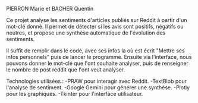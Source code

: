 PIERRON Marie et BACHER Quentin

Ce projet analyse les sentiments d'articles publiés sur Reddit à partir d'un mot-clé donné.
Il permet de détecter si les avis sont positifs, négatifs ou neutres, et propose une synthèse automatique de l'évolution des sentiments.

Il suffit de remplir dans le code, avec ses infos la où est écrit "Mettre ses infos personnels" puis de lancer le programme.
Ensuite via l'interface, nous pouvons donner le mot-clé que l'ont souhaite analyser, puis de renseigner le nombre de post reddit que l'ont veut analyser.


Technologies utilisées : 
-PRAW pour interagir avec Reddit.
-TextBlob pour l'analyse de sentiment.
-Google Gemini pour générer une synthèse.
-Plotly pour les graphiques.
-Tkinter pour l'interface utilisateur.
